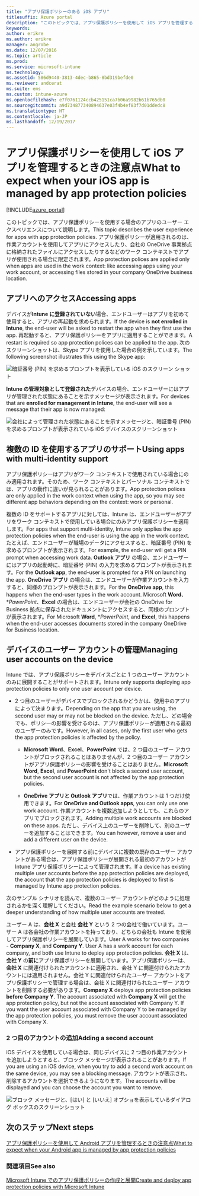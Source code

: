 ```yaml
---
title: "アプリ保護ポリシーのある iOS アプリ"
titlesuffix: Azure portal
description: "このトピックでは、アプリ保護ポリシーを使用して iOS アプリを管理するときの注意点について説明します。\""
keywords: 
author: erikre
ms.author: erikre
manager: angrobe
ms.date: 12/07/2016
ms.topic: article
ms.prod: 
ms.service: microsoft-intune
ms.technology: 
ms.assetid: 586d9440-3813-4dec-b865-8bd319befde0
ms.reviewer: andcerat
ms.suite: ems
ms.custom: intune-azure
ms.openlocfilehash: e7f0761124ccb425151ca7b06a9982b61b765db0
ms.sourcegitcommit: a9d734877340894637e03f4b4ef83f7d01ddedc8
ms.translationtype: HT
ms.contentlocale: ja-JP
ms.lasthandoff: 12/19/2017
---
```

# <a name="what-to-expect-when-your-ios-app-is-managed-by-app-protection-policies"></a><span data-ttu-id="7b5f6-103">アプリ保護ポリシーを使用して iOS アプリを管理するときの注意点</span><span class="sxs-lookup"><span data-stu-id="7b5f6-103">What to expect when your iOS app is managed by app protection policies</span></span>

[!INCLUDE[azure_portal](./includes/azure_portal.md)]

<span data-ttu-id="7b5f6-104">このトピックでは、アプリ保護ポリシーを使用する場合のアプリのユーザー エクスペリエンスについて説明します。</span><span class="sxs-lookup"><span data-stu-id="7b5f6-104">This topic describes the user experience for apps with app protection policies.</span></span> <span data-ttu-id="7b5f6-105">アプリ保護ポリシーが適用されるのは、作業アカウントを使用してアプリにアクセスしたり、会社の OneDrive 事業拠点に格納されたファイルにアクセスしたりするなどのワーク コンテキストでアプリが使用される場合に限定されます。</span><span class="sxs-lookup"><span data-stu-id="7b5f6-105">App protection polices are applied only when apps are used in the work context: like accessing apps using your work account, or accessing files stored in your company OneDrive business location.</span></span>
##  <a name="accessing-apps"></a><span data-ttu-id="7b5f6-106">アプリへのアクセス</span><span class="sxs-lookup"><span data-stu-id="7b5f6-106">Accessing apps</span></span>

<span data-ttu-id="7b5f6-107">デバイスが**Intune に登録されていない**場合、エンドユーザーはアプリを初めて使用すると、アプリの再起動を求められます。</span><span class="sxs-lookup"><span data-stu-id="7b5f6-107">If the device is **not enrolled in Intune**, the end-user will be asked to restart the app when they first use the app.</span></span>  <span data-ttu-id="7b5f6-108">再起動すると、アプリ保護ポリシーをアプリに適用することができます。</span><span class="sxs-lookup"><span data-stu-id="7b5f6-108">A restart is required so app protection polices can be applied to the app.</span></span> <span data-ttu-id="7b5f6-109">次のスクリーンショットは、Skype アプリを使用した場合の例を示しています。</span><span class="sxs-lookup"><span data-stu-id="7b5f6-109">The following screenshot illustrates this using the Skype app:</span></span>


![暗証番号 (PIN) を求めるプロンプトを表示している iOS のスクリーン ショット](./media/ios-pin-prompt.png)

<span data-ttu-id="7b5f6-111">**Intune の管理対象として登録された**デバイスの場合、エンドユーザーにはアプリが管理された状態にあることを示すメッセージが表示されます。</span><span class="sxs-lookup"><span data-stu-id="7b5f6-111">For devices that are **enrolled for management in Intune**, the end-user will see a message that their app is now managed:</span></span>

![会社によって管理された状態にあることを示すメッセージと、暗証番号 (PIN) を求めるプロンプトが表示されている iOS デバイスのスクリーンショット](./media/ios-managed-devices-pin-prompt.png)

##  <a name="using-apps-with-multi-identity-support"></a><span data-ttu-id="7b5f6-113">複数の ID を使用するアプリのサポート</span><span class="sxs-lookup"><span data-stu-id="7b5f6-113">Using apps with multi-identity support</span></span>

<span data-ttu-id="7b5f6-114">アプリ保護ポリシーはアプリがワーク コンテキストで使用されている場合にのみ適用されます。そのため、ワーク コンテキストとパーソナル コンテキストでは、アプリの動作に違いが見られることがあります。</span><span class="sxs-lookup"><span data-stu-id="7b5f6-114">App protection polices are only applied in the work context when using the app, so you may see different app behaviors depending on the context: work or personal.</span></span>  

<span data-ttu-id="7b5f6-115">複数の ID をサポートするアプリに対しては、Intune は、エンドユーザーがアプリをワーク コンテキストで使用している場合にのみアプリ保護ポリシーを適用します。</span><span class="sxs-lookup"><span data-stu-id="7b5f6-115">For apps that support multi-identity, Intune only applies the app protection policies when the end-user is using the app in the work context.</span></span>  <span data-ttu-id="7b5f6-116">たとえば、エンドユーザーが職場のデータにアクセスすると、暗証番号 (PIN) を求めるプロンプトが表示されます。</span><span class="sxs-lookup"><span data-stu-id="7b5f6-116">For example, the end-user will get a PIN prompt when accessing work data.</span></span>  <span data-ttu-id="7b5f6-117">**Outlook アプリ** の場合、エンドユーザーにはアプリの起動時に、暗証番号 (PIN) の入力を求めるプロンプトが表示されます。</span><span class="sxs-lookup"><span data-stu-id="7b5f6-117">For the **Outlook app**, the end-user is prompted for a PIN on launching the app.</span></span> <span data-ttu-id="7b5f6-118">**OneDrive アプリ** の場合は、エンドユーザーが作業アカウントを入力すると、同様のプロンプトが表示されます。</span><span class="sxs-lookup"><span data-stu-id="7b5f6-118">For the **OneDrive app**, this happens when the end-user types in the work account.</span></span>  <span data-ttu-id="7b5f6-119">Microsoft **Word**、**PowerPoint*、**Excel** の場合は、エンドユーザーが会社の OneDrive for Business 拠点に保存されたドキュメントにアクセスすると、同様のプロンプトが表示されます。</span><span class="sxs-lookup"><span data-stu-id="7b5f6-119">For Microsoft **Word**, **PowerPoint*, and **Excel**, this happens when the end-user accesses documents stored in the company OneDrive for Business location.</span></span>
##  <a name="managing-user-accounts-on-the-device"></a><span data-ttu-id="7b5f6-120">デバイスのユーザー アカウントの管理</span><span class="sxs-lookup"><span data-stu-id="7b5f6-120">Managing user accounts on the device</span></span>

<span data-ttu-id="7b5f6-121">Intune では、アプリ保護ポリシーをデバイスごとに 1 つのユーザー アカウントのみに展開することがサポートされます。</span><span class="sxs-lookup"><span data-stu-id="7b5f6-121">Intune only supports deploying app protection policies to only one user account per device.</span></span>

* <span data-ttu-id="7b5f6-122">2 つ目のユーザーがデバイスでブロックされるかどうかは、使用中のアプリによって決まります。</span><span class="sxs-lookup"><span data-stu-id="7b5f6-122">Depending on the app that you are using, the second user may or may not be blocked on the device.</span></span> <span data-ttu-id="7b5f6-123">ただし、どの場合でも、ポリシーの影響を受けるのは、アプリ保護ポリシーが適用される最初のユーザーのみです。</span><span class="sxs-lookup"><span data-stu-id="7b5f6-123">However, in all cases, only the first user who gets the app protection policies is affected by the policy.</span></span>
  * <span data-ttu-id="7b5f6-124">**Microsoft Word**、**Excel**、**PowerPoint** では、2 つ目のユーザー アカウントがブロックされることはありませんが、2 つ目のユーザー アカウントがアプリ保護ポリシーの影響を受けることはありません。</span><span class="sxs-lookup"><span data-stu-id="7b5f6-124">**Microsoft Word**, **Excel**, and **PowerPoint** don't block a second user account, but the second user account is not affected by the app protection policies.</span></span>  

  * <span data-ttu-id="7b5f6-125">**OneDrive アプリと Outlook アプリ**では、作業アカウントは 1 つだけ使用できます。</span><span class="sxs-lookup"><span data-stu-id="7b5f6-125">For **OneDrive and Outlook apps**, you can only use one work account.</span></span>  <span data-ttu-id="7b5f6-126">作業アカウントを複数追加しようとしても、これらのアプリでブロックされます。</span><span class="sxs-lookup"><span data-stu-id="7b5f6-126">Adding multiple work accounts are blocked on these apps.</span></span>  <span data-ttu-id="7b5f6-127">ただし、デバイス上のユーザーを削除して、別のユーザーを追加することはできます。</span><span class="sxs-lookup"><span data-stu-id="7b5f6-127">You can however, remove a user and add a different user on the device.</span></span>

* <span data-ttu-id="7b5f6-128">アプリ保護ポリシーを展開する前にデバイスに複数の既存のユーザー アカウントがある場合は、アプリ保護ポリシーが展開される最初のアカウントが Intune アプリ保護ポリシーによって管理されます。</span><span class="sxs-lookup"><span data-stu-id="7b5f6-128">If a device has existing multiple user accounts before the app protection policies are deployed, the account that the app protection policies is deployed to first is managed by Intune app protection policies.</span></span>


<span data-ttu-id="7b5f6-129">次のサンプル シナリオを読んで、複数のユーザー アカウントがどのように処理されるかを深く理解してください。</span><span class="sxs-lookup"><span data-stu-id="7b5f6-129">Read the example scenario below to get a deeper understanding of how multiple user accounts are treated.</span></span>

<span data-ttu-id="7b5f6-130">ユーザー A は、**会社 X** と会社 **会社 Y** という 2 つの会社で働いています。ユーザー A は各会社の作業アカウントを持っており、どちらの会社も Intune を使用してアプリ保護ポリシーを展開しています。</span><span class="sxs-lookup"><span data-stu-id="7b5f6-130">User A works for two companies - **Company X**, and **Company Y**. User A has a work account for each company, and both use Intune to deploy app protection policies.</span></span> <span data-ttu-id="7b5f6-131">**会社 X** は、**会社 Y** の**前に**アプリ保護ポリシーを展開しています。アプリ保護ポリシーは、**会社 X** に関連付けられたアカウントに適用され、会社 Y に関連付けられたアカウントには適用されません。会社 Y に関連付けられたユーザー アカウントをアプリ保護ポリシーで管理する場合は、会社 X に関連付けられたユーザー アカウントを削除する必要があります。</span><span class="sxs-lookup"><span data-stu-id="7b5f6-131">**Company X** deploys app protection policies **before** **Company Y**. The account associated with **Company X** will get the app protection policy, but not the account associated with Company Y. If you want the user account associated with Company Y to be managed by the app protection policies, you must remove the user account associated with Company X.</span></span>
### <a name="adding-a-second-account"></a><span data-ttu-id="7b5f6-132">2 つ目のアカウントの追加</span><span class="sxs-lookup"><span data-stu-id="7b5f6-132">Adding a second account</span></span>

<span data-ttu-id="7b5f6-133">iOS デバイスを使用している場合は、同じデバイスに 2 つ目の作業アカウントを追加しようとすると、ブロック メッセージが表示されることがあります。</span><span class="sxs-lookup"><span data-stu-id="7b5f6-133">If you are using an iOS device, when you try to add a second work account on the same device, you may see a blocking message.</span></span>  <span data-ttu-id="7b5f6-134">アカウントが表示され、削除するアカウントを選択できるようになります。</span><span class="sxs-lookup"><span data-stu-id="7b5f6-134">The accounts will be displayed and you can choose the account you want to remove.</span></span>

![ブロック メッセージと、[はい] と [いいえ] オプショを表示しているダイアログ ボックスのスクリーンショット](./media/ios-switch-user.PNG)

## <a name="next-steps"></a><span data-ttu-id="7b5f6-136">次のステップ</span><span class="sxs-lookup"><span data-stu-id="7b5f6-136">Next steps</span></span>
[<span data-ttu-id="7b5f6-137">アプリ保護ポリシーを使用して Android アプリを管理するときの注意点</span><span class="sxs-lookup"><span data-stu-id="7b5f6-137">What to expect when your Android app is managed by app protection policies</span></span>](app-protection-enabled-apps-android.md)
### <a name="see-also"></a><span data-ttu-id="7b5f6-138">関連項目</span><span class="sxs-lookup"><span data-stu-id="7b5f6-138">See also</span></span>
[<span data-ttu-id="7b5f6-139">Microsoft Intune でのアプリ保護ポリシーの作成と展開</span><span class="sxs-lookup"><span data-stu-id="7b5f6-139">Create and deploy app protection policies with Microsoft Intune</span></span>](app-protection-policies.md)
